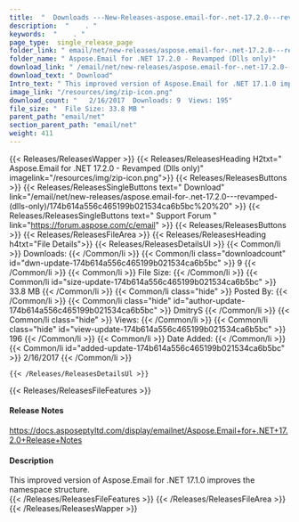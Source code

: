 ```yaml
---
title:  "  Downloads ---New-Releases-aspose.email-for-.net-17.2.0---revamped-(dlls-only) . " 
description:  "    . " 
keywords:  "    . " 
page_type:  single_release_page
folder_link: " email/net/new-releases/aspose.email-for-.net-17.2.0---revamped-(dlls-only)/"
folder_name: " Aspose.Email for .NET 17.2.0 - Revamped (Dlls only)"
download_link: " /email/net/new-releases/aspose.email-for-.net-17.2.0---revamped-(dlls-only)/174b614a556c465199b021534ca6b5bc"
download_text: " Download"
Intro_text: " This improved version of Aspose.Email for .NET 17.1.0 improves the namespace str..."
image_link: "/resources/img/zip-icon.png"
download_count: "   2/16/2017  Downloads: 9  Views: 195"
file_size: "  File Size: 33.8 MB "
parent_path: "email/net"
section_parent_path: "email/net"
weight: 411
---
```


{{< Releases/ReleasesWapper >}}
  {{< Releases/ReleasesHeading H2txt=" Aspose.Email for .NET 17.2.0 - Revamped (Dlls only)" imagelink="/resources/img/zip-icon.png">}}
  {{< Releases/ReleasesButtons >}}
    {{< Releases/ReleasesSingleButtons text=" Download" link="/email/net/new-releases/aspose.email-for-.net-17.2.0---revamped-(dlls-only)/174b614a556c465199b021534ca6b5bc%20%20" >}}
    {{< Releases/ReleasesSingleButtons text=" Support Forum " link="https://forum.aspose.com/c/email" >}}
  {{< Releases/ReleasesButtons >}}
  {{< Releases/ReleasesFileArea >}}
    {{< Releases/ReleasesHeading h4txt="File Details">}}
    {{< Releases/ReleasesDetailsUl >}}
            {{< Common/li  >}} Downloads: {{< /Common/li >}} 
      {{< Common/li class="downloadcount" id="dwn-update-174b614a556c465199b021534ca6b5bc" >}} 9 {{< /Common/li >}} 
      {{< Common/li  >}} File Size: {{< /Common/li >}} 
      {{< Common/li id="size-update-174b614a556c465199b021534ca6b5bc" >}} 33.8 MB {{< /Common/li >}} 
      {{< Common/li  class="hide" >}} Posted By: {{< /Common/li >}} 
      {{< Common/li class="hide" id="author-update-174b614a556c465199b021534ca6b5bc" >}} DmitryS {{< /Common/li >}} 
      {{< Common/li class="hide"  >}} Views: {{< /Common/li >}} 
      {{< Common/li class="hide" id="view-update-174b614a556c465199b021534ca6b5bc" >}} 196 {{< /Common/li >}} 
      {{< Common/li  >}} Date Added: {{< /Common/li >}} 
      {{< Common/li id="added-update-174b614a556c465199b021534ca6b5bc" >}} 2/16/2017 {{< /Common/li >}} 

    {{< /Releases/ReleasesDetailsUl >}}

  {{< Releases/ReleasesFileFeatures >}}
      <h4>Release Notes</h4><div><a href="https://docs.asposeptyltd.com/display/emailnet/Aspose.Email+for+.NET+17.2.0+Release+Notes">https://docs.asposeptyltd.com/display/emailnet/Aspose.Email+for+.NET+17.2.0+Release+Notes</a></div><h4>Description</h4><div class="HTMLDescription">This improved version of Aspose.Email for .NET 17.1.0 improves the namespace structure.</div>
  {{< /Releases/ReleasesFileFeatures >}}
 {{< /Releases/ReleasesFileArea >}}
{{< /Releases/ReleasesWapper >}}


